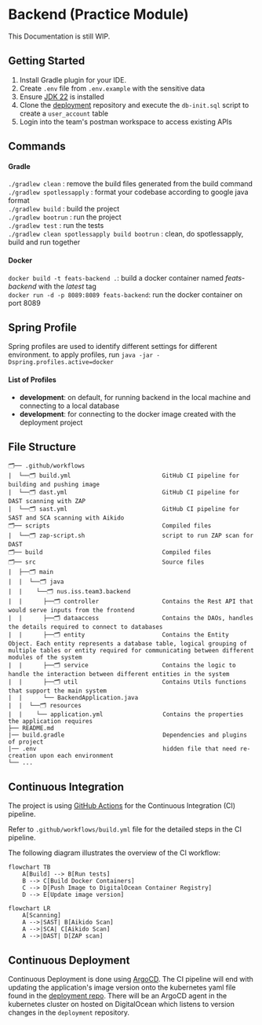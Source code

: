 # Backend (Practice Module)

This Documentation is still WIP.

## Getting Started

1. Install Gradle plugin for your IDE.
2. Create `.env` file from `.env.example` with the sensitive data
3. Ensure [JDK 22](https://www.oracle.com/java/technologies/javase/jdk22-archive-downloads.html) is installed
4. Clone the [deployment](https://github.com/dmss-group3-practice-module/deployment) repository and execute the `db-init.sql` script to create a `user_account` table
5. Login into the team's postman workspace to access existing APIs

## Commands

#### Gradle

`./gradlew clean` : remove the build files generated from the build command  
`./gradlew spotlessapply` : format your codebase according to google java format  
`./gradlew build` : build the project  
`./gradlew bootrun` : run the project  
`./gradlew test` : run the tests  
`./gradlew clean spotlessapply build bootrun` : clean, do spotlessapply, build and run together

#### Docker

`docker build -t feats-backend .`: build a docker container named *feats-backend* with the *latest* tag  
`docker run -d -p 8089:8089 feats-backend`: run the docker container on port 8089

## Spring Profile

Spring profiles are used to identify different settings for different environment.
to apply profiles, run `java -jar -Dspring.profiles.active=docker`

#### List of Profiles

- **development**: on default, for running backend in the local machine and connecting to a local database
- **development**: for connecting to the docker image created with the deployment project

## File Structure

```
🗂️── .github/workflows     
|  └──🗂️ build.yml                          GitHub CI pipeline for building and pushing image  
|  └──🗂️ dast.yml                           GitHub CI pipeline for DAST scanning with ZAP  
|  └──🗂️ sast.yml                           GitHub CI pipeline for SAST and SCA scanning with Aikido  
🗂️── scripts                                Compiled files
|  └──🗂️ zap-script.sh                      script to run ZAP scan for DAST  
🗂️── build                                  Compiled files
🗂️── src                                    Source files
|  ├──🗂️ main               
|  |  └──🗂️ java               
|  |    └──🗂️ nus.iss.team3.backend
|  |      ├──🗂️ controller                  Contains the Rest API that would serve inputs from the frontend      
|  |      ├──🗂️ dataaccess                  Contains the DAOs, handles the details required to connect to databases
|  |      ├──🗂️ entity                      Contains the Entity Object. Each entity represents a database table, logical grouping of multiple tables or entity required for communicating between different modules of the system 
|  |      ├──🗂️ service                     Contains the logic to handle the interaction between different entities in the system
|  |      ├──🗂️ util                        Contains Utils functions that support the main system
|  |      └── BackendApplication.java
|  |  └──🗂️ resources
|  |    └── application.yml                 Contains the properties the application requires
├── README.md
|── build.gradle                            Dependencies and plugins of project     
|── .env                                    hidden file that need re-creation upon each environment       
└── ...
```

## Continuous Integration

The project is using [GitHub Actions](https://docs.github.com/en/actions) for the Continuous Integration (CI) pipeline.

Refer to `.github/workflows/build.yml` file for the detailed steps in the CI pipeline.

The following diagram illustrates the overview of the CI workflow:

```mermaid
flowchart TB
    A[Build] --> B[Run tests]
    B --> C[Build Docker Containers]
    C --> D[Push Image to DigitalOcean Container Registry]
    D --> E[Update image version]
```

```mermaid
flowchart LR
    A[Scanning]
    A -->|SAST| B[Aikido Scan]
    A -->|SCA| C[Aikido Scan]
    A -->|DAST| D[ZAP scan]
```

## Continuous Deployment

Continuous Deployment is done using [ArgoCD](https://argo-cd.readthedocs.io/en/stable/). The CI pipeline will end with updating the application's image version onto the kubernetes yaml file found in the [deployment repo](https://github.com/dmss-group3-practice-module/deployment). There will be an ArgoCD agent in the kubernetes cluster on hosted on DigitalOcean which listens to version changes in the `deployment` repository. 